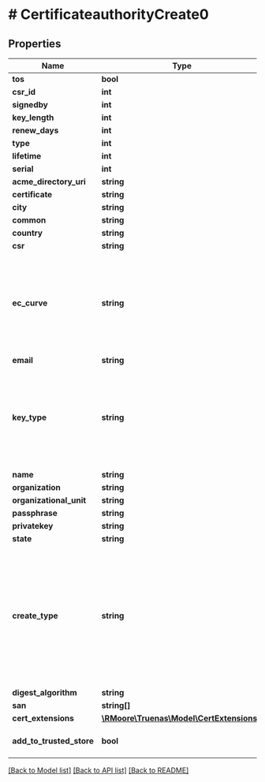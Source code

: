 # # CertificateauthorityCreate0

## Properties

Name | Type | Description | Notes
------------ | ------------- | ------------- | -------------
**tos** | **bool** |  | [optional]
**csr_id** | **int** |  | [optional]
**signedby** | **int** |  | [optional]
**key_length** | **int** |  | [optional]
**renew_days** | **int** |  | [optional]
**type** | **int** |  | [optional]
**lifetime** | **int** |  | [optional]
**serial** | **int** |  | [optional]
**acme_directory_uri** | **string** |  | [optional]
**certificate** | **string** |  | [optional]
**city** | **string** |  | [optional]
**common** | **string** |  | [optional]
**country** | **string** |  | [optional]
**csr** | **string** |  | [optional]
**ec_curve** | **string** | Created certificate authorities use RSA keys by default. If an Elliptic Curve Key is desired, then it can be specified with the &#x60;key_type&#x60; attribute. If the &#x60;ec_curve&#x60; attribute is not specified for the Elliptic Curve Key, default to using \&quot;BrainpoolP384R1\&quot; curve. | [optional] [default to 'SECP384R1']
**email** | **string** |  | [optional]
**key_type** | **string** | Created certificate authorities use RSA keys by default. If an Elliptic Curve Key is desired, then it can be specified with the &#x60;key_type&#x60; attribute. If the &#x60;ec_curve&#x60; attribute is not specified for the Elliptic Curve Key, default to using \&quot;BrainpoolP384R1\&quot; curve. | [optional] [default to 'RSA']
**name** | **string** |  | [optional]
**organization** | **string** |  | [optional]
**organizational_unit** | **string** |  | [optional]
**passphrase** | **string** |  | [optional]
**privatekey** | **string** |  | [optional]
**state** | **string** |  | [optional]
**create_type** | **string** | Certificate Authorities are classified under following types with the necessary keywords to be passed for &#x60;create_type&#x60; attribute to create the respective type of certificate authority A type is selected by the Certificate Authority Service based on &#x60;create_type&#x60;. The rest of the values are validated accordingly and finally a certificate is made based on the selected type. | [optional]
**digest_algorithm** | **string** |  | [optional]
**san** | **string[]** |  | [optional]
**cert_extensions** | [**\RMoore\Truenas\Model\CertExtensions1**](CertExtensions1.md) |  | [optional]
**add_to_trusted_store** | **bool** |  | [optional] [default to false]

[[Back to Model list]](../../README.md#models) [[Back to API list]](../../README.md#endpoints) [[Back to README]](../../README.md)
